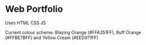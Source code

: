 # Web Portfolio

Uses HTML CSS JS

Current colour scheme:
Blazing Orange (#FFA351FF), Buff Orange (#FFBE7BFF) and Yellow Cream (#EED971FF) 
